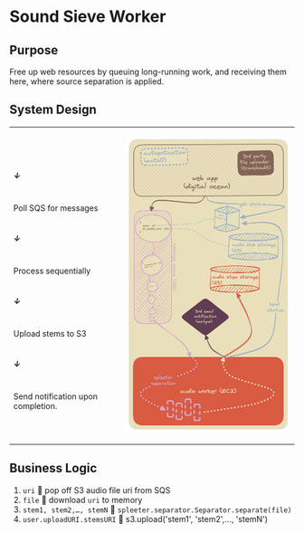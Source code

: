 # Sound Sieve Worker
## Purpose
Free up web resources by queuing long-running work, and receiving them here, where source separation is applied.

## System Design
<table>
   <tr>
      <td><h5>↓</h5><br>Poll SQS for messages<br><br><h5>↓</h5><br>Process sequentially<br><br><h5>↓</h5><br>Upload stems to S3<br><br><h5>↓</h5><br>Send notification upon completion.
      </td>
      <td>
         <p align="center">
            <img src='img/soundsieveworkersystemdesign.png' style='width:415px' />
         </p>
      </td>
   </tr>
</table>


## Business Logic
1. `uri`   ⃪ pop off S3 audio file uri from SQS
1. `file`   ⃪ download `uri` to memory
1. `stem1, stem2,…, stemN`   ⃪ `spleeter.separator.Separator.separate(file)`
1. `user.uploadURI.stemsURI`   ⃪ s3.upload('stem1', 'stem2',…, 'stemN')


